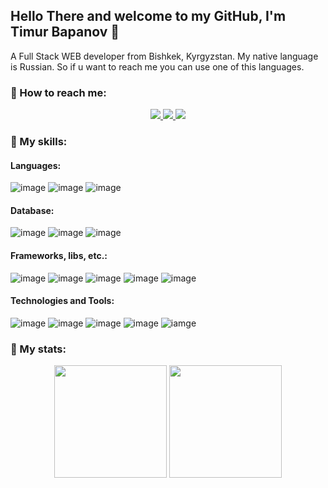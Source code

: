 ## Hello There and welcome to my GitHub, I'm Timur Bapanov 👋

A Full Stack WEB developer from Bishkek, Kyrgyzstan. My native language is Russian. So if u want to reach me you can use one of this languages.
### 📩 How to reach me:   
<p align="center">
    <a href="https://instagram.com/tim7on" target="_blank" rel="nofollow">
        <img src="https://img.shields.io/badge/instagram-%23E4405F.svg?&amp;style=for-the-badge&amp;logo=instagram&amp;logoColor=white" style="max-width:100%;">        
    </a>
    <a href="https://t.me/tim7on" target="_blank" rel="nofollow">
        <img src="https://img.shields.io/badge/Telegram-2CA5E0?style=for-the-badge&logo=telegram&logoColor=white" style="max-width:100%;">        
    </a>
    <a href="mailto:timson995@gmail.com" target="_blank" rel="nofollow">
        <img src="https://img.shields.io/badge/Gmail-D14836?style=for-the-badge&logo=gmail&logoColor=white" style="max-width:100%;">        
    </a>
</p>


### 💪 My skills:
#### Languages:
![image](https://img.shields.io/badge/Python-14354C?style=for-the-badge&logo=python&logoColor=white)
![image](https://img.shields.io/badge/JavaScript-323330?style=for-the-badge&logo=javascript&logoColor=F7DF1E)
![image](https://img.shields.io/badge/Csharp-803dbe?style=for-the-badge&logo=Csharp&logoColor=white)

#### Database:
![image](https://img.shields.io/badge/Microsoft%20SQL%20Server-CC2927?style=for-the-badge&logo=microsoftsqlserver&logoColor=white)
![image](https://img.shields.io/badge/PostgreSQL-316192?style=for-the-badge&logo=postgresql&logoColor=white)
![image](https://img.shields.io/badge/SQLite-07405E?style=for-the-badge&logo=sqlite&logoColor=white)

#### Frameworks, libs, etc.:
![image](https://img.shields.io/badge/Bootstrap-563D7C?style=for-the-badge&logo=bootstrap&logoColor=white)
![image](https://img.shields.io/badge/jQuery-0769AD?style=for-the-badge&logo=jquery&logoColor=white)
![image](https://img.shields.io/badge/Django-092E20?style=for-the-badge&logo=django&logoColor=white)
![image](https://img.shields.io/badge/React.js-323330?style=for-the-badge&logo=React&logoColor=61DAFB)
![image](https://img.shields.io/badge/NGINX-009639?style=for-the-badge&logo=NGINX&logoColor=white)
<!-- ![image](https://img.shields.io/badge/.NET-512BD4?style=for-the-badge&logo=dotnet&logoColor=white) -->

#### Technologies and Tools:
![image](https://img.shields.io/badge/Docker-2CA5E0?style=for-the-badge&logo=docker&logoColor=white)
![image](https://img.shields.io/badge/HTML5-E34F26?style=for-the-badge&logo=html5&logoColor=white)
![image](https://img.shields.io/badge/CSS3-1572B6?style=for-the-badge&logo=css3&logoColor=white)
![image](https://img.shields.io/badge/Visual%20Studio%20Code-007ACC?style=for-the-badge&logo=visualstudiocode&logoColor=white)
![iamge](https://img.shields.io/badge/Visual%20Studio-5C2D91?style=for-the-badge&logo=visualstudio&logoColor=white)

  
### 📝 My stats:

<p align="center">
<img height="180em" src="https://github-readme-stats.vercel.app/api?username=tim7on&show_icons=true&hide_border=true&count_private=true&include_all_commits=true&theme=dracula" /> 
<img height="180em" src="https://github-readme-stats.vercel.app/api/top-langs/?username=tim7on&layout=compact&theme=dracula&show_icons=true&hide_border=true&count_private=true&include_all_commits=true" />
</p>
<!---
TimSSon/TimSSon is a ✨ special ✨ repository because its `README.md` (this file) appears on your GitHub profile.
You can click the Preview link to take a look at your changes.
--->
